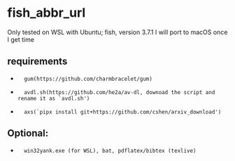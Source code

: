 # fish_abbr_url

Only tested on WSL with Ubuntu; fish, version 3.7.1
I will port to macOS once I get time

## requirements
-       gum(https://github.com/charmbracelet/gum)
-       avdl.sh(https://github.com/he2a/av-dl, downoad the script and rename it as `avdl.sh')
-       axs(`pipx install git+https://github.com/cshen/arxiv_download')
## Optional:
-       win32yank.exe (for WSL), bat, pdflatex/bibtex (texlive)


